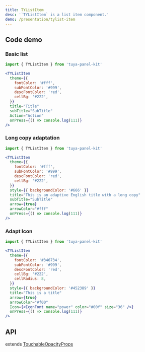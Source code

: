 ```yaml
---
title: TYListItem
desc: '`TYListItem` is a list item component.'
demo: /presentation/tylist-item
---
```


## Code demo

### Basic list

```jsx
import { TYListItem } from 'tuya-panel-kit'

<TYListItem
  theme={{
    fontColor: '#fff',
    subFontColor: '#999',
    descFontColor: 'red',
    cellBg: '#222',
  }}
  title="Title"
  subTitle="SubTitle"
  Action="Action"
  onPress={() => console.log(111)}
/>
```

### Long copy adaptation

```jsx
import { TYListItem } from 'tuya-panel-kit'

<TYListItem
  theme={{
    fontColor: '#fff',
    subFontColor: '#999',
    descFontColor: 'red',
    cellBg: '#222',
  }}
  style={{ backgroundColor: '#666' }}
  title="This is an adaptive English title with a long copy"
  subTitle="SubTitle"
  arrow={true}
  arrowColor="#fff"
  onPress={() => console.log(111)}
/>
```

### Adapt Icon

```jsx
import { TYListItem } from 'tuya-panel-kit'

<TYListItem
  theme={{
    fontColor: '#346734',
    subFontColor: '#999',
    descFontColor: 'red',
    cellBg: '#222',
    cellRadius: 8,
  }}
  style={{ backgroundColor: '#452389' }}
  title="This is a title"
  arrow={true}
  arrowColor="#f00"
  Icon={<IconFont name="power" color="#00f" size="36" />}
  onPress={() => console.log(111)}
/>
```

## API

extends [TouchableOpacityProps](https://reactnative.dev/docs/touchableopacity#props)

<API name="TYListItemProps" />
